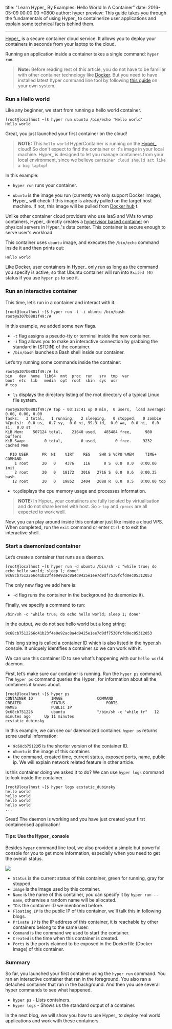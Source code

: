 title: "Learn Hyper_ By Examples: Hello World In A Container"
date: 2016-05-09 00:00:00 +0800
author: hyper
preview: This guide takes you through the fundamentals of using Hyper_ to containerize user applications and explain some technical facts behind them.

---

[Hyper_](https://www.hyper.sh/) is a secure container cloud service. It allows you to deploy your containers in seconds from your laptop to the cloud.

Running an application inside a container takes a single command: `hyper run`.

> **Note:**
> Before reading rest of this article, you do not have to be familiar with other container technology like [Docker](https://docker.io). But you need to have installed latest hyper command line tool by following [this guide](https://docs.hyper.sh/GettingStarted/install.html) on your own system.

### Run a Hello world

Like any beginner, we start from running a hello world container.

``` shell
[root@localhost ~]$ hyper run ubuntu /bin/echo 'Hello world'
Hello world
```

Great, you just launched your first container on the cloud!

> **NOTE:**
> This `hello world` HyperContainer is running on the [Hyper_](https://hyper.sh) cloud!  So don't expect to find the container or it's image in your local machine. Hyper_ is designed to let you manage containers from your local environment, since we believe `container cloud should act like a big laptop`!

In this example:

* `hyper run` runs your container.

* `ubuntu` is the image you run (currently we only support Docker image), Hyper_ will check if this image is already pulled on the target host machine. If not, this image will be pulled from [Docker hub](https://hub.docker.com/) t.

Unlike other container cloud providers who use IaaS and VMs to wrap containers, Hyper_ directly creates a [hypervisor based container](http://hypercontainer.io/) on physical servers in Hyper_'s data center. This container is secure enough to serve user's workload.

This container uses `ubuntu` image, and executes the `/bin/echo` command inside it and then prints out:

```
Hello world
```

Like Docker, user containers in Hyper_ only run as long as the command you specify is active, so that Ubuntu container will run into  `Exited (0)` status if you use `hyper ps` to see it.

### Run an interactive container

This time, let’s run in a container and interact with it.

``` shell
[root@localhost ~]$ hyper run -t -i ubuntu /bin/bash
root@a307b0881f49:/#
```

In this example, we added some new flags.

* `-t` flag assigns a pseudo-tty or terminal inside the new container.
* `-i` flag allows you to make an interactive connection by grabbing the standard in (STDIN) of the container.
* `/bin/bash` launches a Bash shell inside our container.

Let’s try running some commands inside the container:
```
root@a307b0881f49:/# ls
bin   dev  home  lib64  mnt  proc  run   srv  tmp  var
boot  etc  lib   media  opt  root  sbin  sys  usr
# top
```

* `ls` displays the directory listing of the root directory of a typical Linux file system.

```
root@a307b0881f49:/# top - 03:12:41 up 0 min,  0 users,  load average: 0.00, 0.00, 0.00
Tasks:   3 total,   1 running,   2 sleeping,   0 stopped,   0 zombie
%Cpu(s):  0.0 us,  0.7 sy,  0.0 ni, 99.3 id,  0.0 wa,  0.0 hi,  0.0 si,  0.0 st
KiB Mem:    507124 total,    21640 used,   485484 free,      980 buffers
KiB Swap:        0 total,        0 used,        0 free.     9232 cached Mem

  PID USER      PR  NI    VIRT    RES    SHR S %CPU %MEM     TIME+ COMMAND      
    1 root      20   0    4376    116      0 S  0.0  0.0   0:00.00 init         
    2 root      20   0   18172   3016   2716 S  0.0  0.6   0:00.35 bash         
   12 root      20   0   19852   2404   2088 R  0.0  0.5   0:00.00 top
```

* `top`displays the cpu memory usage and processes information.

> **NOTE:**
> In Hyper_  your contaiiners are fully isolated by virtualisation and do not share kernel with host. So > `top` and `/procs` are all expected to work well.

Now, you can play around inside this container just like inside a cloud VPS. When completed, run the `exit` command or enter `Ctrl-D` to exit the interactive shell.

### Start a daemonized container

Let’s create a container that runs as a daemon.

```shell
[root@localhost ~]$ hyper run -d ubuntu /bin/sh -c "while true; do echo hello world; sleep 1; done"
9c68cb7512266c41b23f4e0e92ac8a4d9425e1ee7d9df7530fcfd0ec05312053
```

The only new flag we add here is:

* `-d` flag runs the container in the background (to daemonize it).

Finally, we specify a command to run:

```shell
/bin/sh -c "while true; do echo hello world; sleep 1; done"
```

In the output, we do not see hello world but a long string:

```shell
9c68cb7512266c41b23f4e0e92ac8a4d9425e1ee7d9df7530fcfd0ec05312053
```
This long string is called a container ID which is also listed in the hyper.sh console. It uniquely identifies a container so we can work with it.

We can use this container ID to see what’s happening with our `hello world` daemon.

First, let’s make sure our container is running. Run the `hyper ps` command. The `hyper ps` command queries the Hyper_ for information about all the containers it knows about.

```shell
[root@localhost ~]$ hyper ps
CONTAINER ID        IMAGE               COMMAND                  CREATED             STATUS                  PORTS                    NAMES               PUBLIC IP
9c68cb751226        ubuntu              "/bin/sh -c 'while tr"   12 minutes ago      Up 11 minutes                                    ecstatic_dubinsky   
```
In this example, we can see our  daemonized container. `hyper ps` returns some useful information:

* `9c68cb75122`6 is the shorter version of the container ID.
* `ubuntu` is the image of this container.
*  the command,  created time, current status, exposed ports, name, public ip. We will explain network related feature in other article.

Is this container doing we asked it to do? We can use `hyper logs` command to look inside the container.

```shell
[root@localhost ~]$ hyper logs ecstatic_dubinsky
hello world
hello world
hello world
hello world
...
```

Great! The daemon is working and you have just created your first containerised application!

#### Tips: Use the Hyper_ console

Besides `hyper` command line tool, we also provided a simple but powerful console for you to get more information, especially when you need to get the overall status.

![](-/images/learn-hyper_-by-examples-hello-world-in-a-container/1.png)

* `Status` is the current status of this container, green for running, gray for stopped.
* `Image` is the image used by this container.
* `Name` is the name of this container, you can specify it by `hyper run --name`, otherwise a random name will be allocated.
* `ID`is the container ID we mentioned before.
* `Floating IP` is the public IP of this container, we'll talk this in following blogs.
* `Private IP` is the IP address of this container, it is reachable by other containers belong to the same user.
* `Command` is the command we used to start the container.
* `Created` is the time when this container is created.
* `Ports` is the ports claimed to be exposed in the Dockerfile (Docker image) of this container.


### Summary
So far, you launched your first container using the `hyper run` command. You ran an interactive container that ran in the foreground. You also ran a detached container that ran in the background. And then you use several hyper commands to see what happened.

* `hyper ps` - Lists containers.
* `hyper logs` - Shows us the standard output of a container.

In the next blog, we will show you how to use Hyper_ to deploy real world applications and work with these containers.

